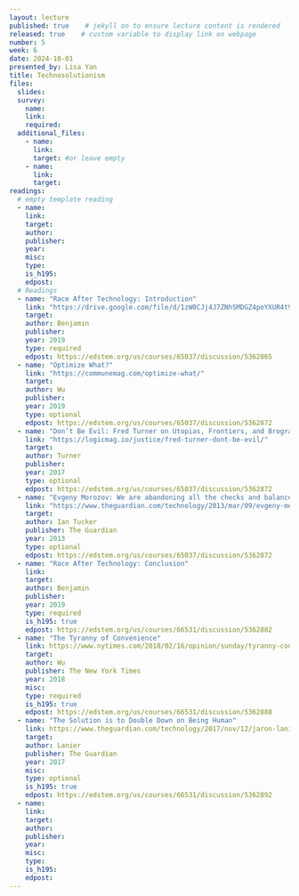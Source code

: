 ```yaml
---
layout: lecture
published: true    # jekyll on to ensure lecture content is rendered
released: true    # custom variable to display link on webpage
number: 5
week: 6
date: 2024-10-01
presented_by: Lisa Yan
title: Technosolutionism
files:
  slides:
  survey:
    name:
    link: 
    required:
  additional_files:
    - name: 
      link: 
      target: #or leave empty
    - name: 
      link: 
      target:
readings:
  # empty template reading 
  - name: 
    link:
    target:
    author:
    publisher: 
    year: 
    misc: 
    type: 
    is_h195: 
    edpost:
  # Readings
  - name: "Race After Technology: Introduction"
    link: "https://drive.google.com/file/d/1zW0CJj4J7ZNhSMDGZ4poYXUR4t9K3SVh/view" # This link may not be ADA compliant
    target:
    author: Benjamin
    publisher: 
    year: 2019
    type: required
    edpost: https://edstem.org/us/courses/65037/discussion/5362865
  - name: "Optimize What?"
    link: "https://communemag.com/optimize-what/" 
    target:
    author: Wu
    publisher: 
    year: 2019
    type: optional
    edpost: https://edstem.org/us/courses/65037/discussion/5362872
  - name: "Don’t Be Evil: Fred Turner on Utopias, Frontiers, and Brogrammers"
    link: "https://logicmag.io/justice/fred-turner-dont-be-evil/" 
    target:
    author: Turner
    publisher: 
    year: 2017
    type: optional
    edpost: https://edstem.org/us/courses/65037/discussion/5362872
  - name: "Evgeny Morozov: We are abandoning all the checks and balances"
    link: "https://www.theguardian.com/technology/2013/mar/09/evgeny-morozov-technology-solutionism-interview" 
    target: 
    author: Ian Tucker
    publisher: The Guardian
    year: 2013
    type: optional
    edpost: https://edstem.org/us/courses/65037/discussion/5362872
  - name: "Race After Technology: Conclusion"
    link:
    target:
    author: Benjamin
    publisher: 
    year: 2019
    type: required
    is_h195: true
    edpost: https://edstem.org/us/courses/66531/discussion/5362882
  - name: "The Tyranny of Convenience"
    link: https://www.nytimes.com/2018/02/16/opinion/sunday/tyranny-convenience.html
    target:
    author: Wu
    publisher: The New York Times
    year: 2018
    misc: 
    type: required
    is_h195: true
    edpost: https://edstem.org/us/courses/66531/discussion/5362888
  - name: "The Solution is to Double Down on Being Human"
    link: https://www.theguardian.com/technology/2017/nov/12/jaron-lanier-book-dawn-new-everything-interview-virtual-reality
    target: 
    author: Lanier
    publisher: The Guardian
    year: 2017
    misc: 
    type: optional
    is_h195: true
    edpost: https://edstem.org/us/courses/66531/discussion/5362892
  - name: 
    link:
    target:
    author:
    publisher: 
    year: 
    misc: 
    type: 
    is_h195: 
    edpost:
---
```


<!-- information here -->
